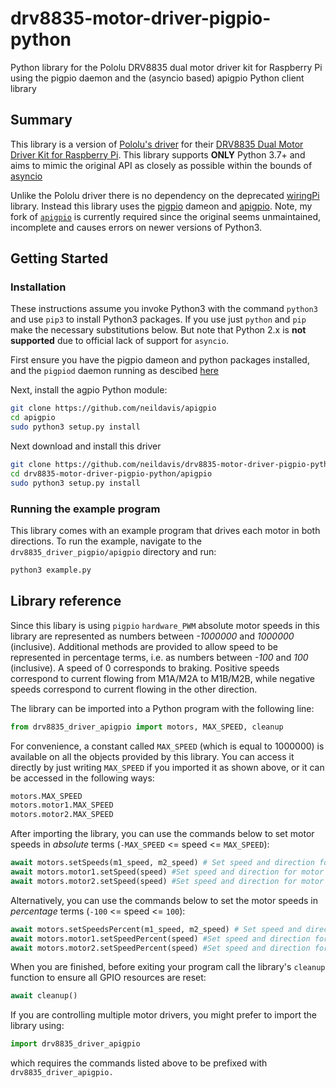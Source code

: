 # drv8835-motor-driver-pigpio-python

Python library for the Pololu DRV8835 dual motor driver kit for Raspberry Pi using the pigpio daemon and the (asyncio based) apigpio Python client library

## Summary

This library is a version of [Pololu's driver](https://github.com/pololu/drv8835-motor-driver-rpi) for their [DRV8835 Dual Motor Driver Kit for Raspberry Pi](https://www.pololu.com/product/2753). This library supports **ONLY** Python 3.7+ and aims to mimic the original API as closely as possible within the bounds of [asyncio](https://docs.python.org/3/library/asyncio.html)

Unlike the Pololu driver there is no dependency on the deprecated [wiringPi](http://wiringpi.com/) library. Instead this library uses the [pigpio](http://abyz.me.uk/rpi/pigpio/) dameon and [apigpio](https://github.com/neildavis/apigpio). Note, my fork of [```apigpio```](https://github.com/neildavis/apigpio) is currently required since the original seems unmaintained, incomplete and causes errors on newer versions of Python3.

## Getting Started

### Installation

These instructions assume you invoke Python3 with the command ```python3``` and use ```pip3``` to install Python3 packages. If you use just ```python``` and ```pip``` make the necessary substitutions below. But note that Python 2.x is **not supported** due to official lack of support for ```asyncio```.

First ensure you have the pigpio dameon and python packages installed, and the ```pigpiod``` daemon running as descibed [here](../README.md)

Next, install the agpio Python module:

```bash
git clone https://github.com/neildavis/apigpio
cd apigpio
sudo python3 setup.py install
```

Next download and install this driver

```bash
git clone https://github.com/neildavis/drv8835-motor-driver-pigpio-python
cd drv8835-motor-driver-pigpio-python/apigpio
sudo python3 setup.py install
```

### Running the example program

This library comes with an example program that drives each motor in both directions.  To run the example, navigate to the `drv8835_driver_pigpio/apigpio` directory and run:

```bash
python3 example.py
```

## Library reference

Since this libary is using ```pigpio``` ```hardware_PWM``` absolute motor speeds in this library are represented as numbers between *-1000000* and *1000000* (inclusive).  Additional methods are provided to allow speed to be represented in percentage terms, i.e. as numbers between *-100* and *100* (inclusive).  A speed of 0 corresponds to braking.  Positive speeds correspond to current flowing from M1A/M2A to M1B/M2B, while negative speeds correspond to current flowing in the other direction.

The library can be imported into a Python program with the following line:

```python
from drv8835_driver_apigpio import motors, MAX_SPEED, cleanup
```

For convenience, a constant called ```MAX_SPEED``` (which is equal to 1000000) is available on all the objects provided by this library.  You can access it directly by just writing ```MAX_SPEED``` if you imported it as shown above, or it can be accessed in the following ways:

```python
motors.MAX_SPEED
motors.motor1.MAX_SPEED
motors.motor2.MAX_SPEED
```

After importing the library, you can use the commands below to set motor speeds in *absolute* terms (```-MAX_SPEED``` <= speed <= ```MAX_SPEED```):

```python
await motors.setSpeeds(m1_speed, m2_speed) # Set speed and direction for both motor 1 and motor 2.
await motors.motor1.setSpeed(speed) #Set speed and direction for motor 1.
await motors.motor2.setSpeed(speed) #Set speed and direction for motor 2.
```

Alternatively, you can use the commands below to set the motor speeds in *percentage* terms (```-100``` <= speed <= ```100```):

```python
await motors.setSpeedsPercent(m1_speed, m2_speed) # Set speed and direction for both motor 1 and motor 2.
await motors.motor1.setSpeedPercent(speed) #Set speed and direction for motor 1.
await motors.motor2.setSpeedPercent(speed) #Set speed and direction for motor 2.
```

When you are finished, before exiting your program call the library's `cleanup` function to ensure all GPIO resources are reset:

 ```python
 await cleanup()
 ```

If you are controlling multiple motor drivers, you might prefer to import the library using:

 ```python
 import drv8835_driver_apigpio
 ```

 which requires the commands listed above to be prefixed with ```drv8835_driver_apigpio.```
